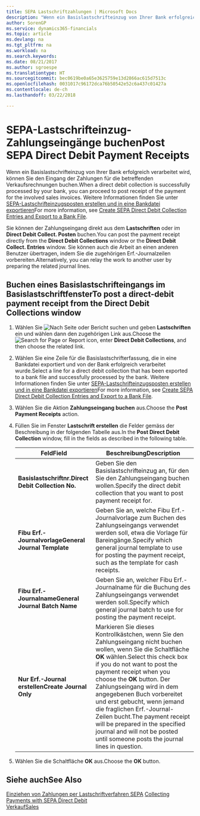 ```yaml
---
title: SEPA Lastschriftzahlungen | Microsoft Docs
description: "Wenn ein Basislastschrifteinzug von Ihrer Bank erfolgreich verarbeitet wird, können Sie den Eingang der Zahlungen für die betreffenden Verkaufsrechnungen buchen."
author: SorenGP
ms.service: dynamics365-financials
ms.topic: article
ms.devlang: na
ms.tgt_pltfrm: na
ms.workload: na
ms.search.keywords: 
ms.date: 08/21/2017
ms.author: sgroespe
ms.translationtype: HT
ms.sourcegitcommit: bec0619be0a65e3625759e13d2866ac615d7513c
ms.openlocfilehash: 0031017c96172dca76b50542e52c6a437c01427a
ms.contentlocale: de-ch
ms.lasthandoff: 03/22/2018

---
```

# <a name="post-sepa-direct-debit-payment-receipts"></a><span data-ttu-id="b12b5-103">SEPA-Lastschrifteinzug-Zahlungseingänge buchen</span><span class="sxs-lookup"><span data-stu-id="b12b5-103">Post SEPA Direct Debit Payment Receipts</span></span>
<span data-ttu-id="b12b5-104">Wenn ein Basislastschrifteinzug von Ihrer Bank erfolgreich verarbeitet wird, können Sie den Eingang der Zahlungen für die betreffenden Verkaufsrechnungen buchen.</span><span class="sxs-lookup"><span data-stu-id="b12b5-104">When a direct debit collection is successfully processed by your bank, you can proceed to post receipt of the payment for the involved sales invoices.</span></span> <span data-ttu-id="b12b5-105">Weitere Informationen finden Sie unter [SEPA-Lastschrifteinzugsposten erstellen und in eine Bankdatei exportieren](finance-how-create-sepa-direct-debit-collection-entries-export-bank-file.md)</span><span class="sxs-lookup"><span data-stu-id="b12b5-105">For more information, see [Create SEPA Direct Debit Collection Entries and Export to a Bank File](finance-how-create-sepa-direct-debit-collection-entries-export-bank-file.md).</span></span>  

<span data-ttu-id="b12b5-106">Sie können der Zahlungseingang direkt aus dem **Lastschriften** oder im **Direct Debit Collect. Posten** buchen.</span><span class="sxs-lookup"><span data-stu-id="b12b5-106">You can post the payment receipt directly from the **Direct Debit Collections** window or the **Direct Debit Collect. Entries** window.</span></span> <span data-ttu-id="b12b5-107">Sie können auch die Arbeit an einen anderen Benutzer übertragen, indem Sie die zugehörigen Erf.-Journalzeilen vorbereiten.</span><span class="sxs-lookup"><span data-stu-id="b12b5-107">Alternatively, you can relay the work to another user by preparing the related journal lines.</span></span>  

## <a name="to-post-a-direct-debit-payment-receipt-from-the-direct-debit-collections-window"></a><span data-ttu-id="b12b5-108">Buchen eines Basislastschrifteingangs im Basislastschriftfenster</span><span class="sxs-lookup"><span data-stu-id="b12b5-108">To post a direct-debit payment receipt from the Direct Debit Collections window</span></span>  
1. <span data-ttu-id="b12b5-109">Wählen Sie ![Nach Seite oder Bericht suchen](media/ui-search/search_small.png "Nach Seite oder Berichtsymbol suchen") und geben **Lastschriften** ein und wählen dann den zugehörigen Link aus.</span><span class="sxs-lookup"><span data-stu-id="b12b5-109">Choose the ![Search for Page or Report](media/ui-search/search_small.png "Search for Page or Report icon") icon, enter **Direct Debit Collections**, and then choose the related link.</span></span>  
2. <span data-ttu-id="b12b5-110">Wählen Sie eine Zeile für die Basislastschrifterfassung, die in eine Bankdatei exportiert und von der Bank erfolgreich verarbeitet wurde.</span><span class="sxs-lookup"><span data-stu-id="b12b5-110">Select a line for a direct debit collection that has been exported to a bank file and successfully processed by the bank.</span></span> <span data-ttu-id="b12b5-111">Weitere Informationen finden Sie unter [SEPA-Lastschrifteinzugsposten erstellen und in eine Bankdatei exportieren](finance-how-create-sepa-direct-debit-collection-entries-export-bank-file.md)</span><span class="sxs-lookup"><span data-stu-id="b12b5-111">For more information, see [Create SEPA Direct Debit Collection Entries and Export to a Bank File](finance-how-create-sepa-direct-debit-collection-entries-export-bank-file.md).</span></span>  
3. <span data-ttu-id="b12b5-112">Wählen Sie die Aktion **Zahlungseingang buchen** aus.</span><span class="sxs-lookup"><span data-stu-id="b12b5-112">Choose the **Post Payment Receipts** action.</span></span>  
4. <span data-ttu-id="b12b5-113">Füllen Sie im Fenster **Lastschrift erstellen** die Felder gemäss der Beschreibung in der folgenden Tabelle aus.</span><span class="sxs-lookup"><span data-stu-id="b12b5-113">In the **Post Direct Debit Collection** window, fill in the fields as described in the following table.</span></span>  

    |<span data-ttu-id="b12b5-114">Feld</span><span class="sxs-lookup"><span data-stu-id="b12b5-114">Field</span></span>|<span data-ttu-id="b12b5-115">Beschreibung</span><span class="sxs-lookup"><span data-stu-id="b12b5-115">Description</span></span>|  
    |---------------------------------|---------------------------------------|  
    |<span data-ttu-id="b12b5-116">**Basislastschriftnr.**</span><span class="sxs-lookup"><span data-stu-id="b12b5-116">**Direct Debit Collection No.**</span></span>|<span data-ttu-id="b12b5-117">Geben Sie den Basislastschrifteinzug an, für den Sie den Zahlungseingang buchen wollen.</span><span class="sxs-lookup"><span data-stu-id="b12b5-117">Specify the direct debit collection that you want to post payment receipt for.</span></span>|  
    |<span data-ttu-id="b12b5-118">**Fibu Erf.-Journalvorlage**</span><span class="sxs-lookup"><span data-stu-id="b12b5-118">**General Journal Template**</span></span>|<span data-ttu-id="b12b5-119">Geben Sie an, welche Fibu Erf.-Journalvorlage zum Buchen des Zahlungseingangs verwendet werden soll, etwa die Vorlage für Bareingänge.</span><span class="sxs-lookup"><span data-stu-id="b12b5-119">Specify which general journal template to use for posting the payment receipt, such as the template for cash receipts.</span></span>|  
    |<span data-ttu-id="b12b5-120">**Fibu Erf.-Journalname**</span><span class="sxs-lookup"><span data-stu-id="b12b5-120">**General Journal Batch Name**</span></span>|<span data-ttu-id="b12b5-121">Geben Sie an, welcher Fibu Erf.-Journalname für die Buchung des Zahlungseingangs verwendet werden soll.</span><span class="sxs-lookup"><span data-stu-id="b12b5-121">Specify which general journal batch to use for posting the payment receipt.</span></span>|  
    |<span data-ttu-id="b12b5-122">**Nur Erf.-Journal erstellen**</span><span class="sxs-lookup"><span data-stu-id="b12b5-122">**Create Journal Only**</span></span>|<span data-ttu-id="b12b5-123">Markieren Sie dieses Kontrollkästchen, wenn Sie den Zahlungseingang nicht buchen wollen, wenn Sie die Schaltfläche **OK** wählen.</span><span class="sxs-lookup"><span data-stu-id="b12b5-123">Select this check box if you do not want to post the payment receipt when you choose the **OK** button.</span></span> <span data-ttu-id="b12b5-124">Der Zahlungseingang wird in dem angegebenen Buch vorbereitet und erst gebucht, wenn jemand die fraglichen Erf.-Journal-Zeilen bucht.</span><span class="sxs-lookup"><span data-stu-id="b12b5-124">The payment receipt will be prepared in the specified journal and will not be posted until someone posts the journal lines in question.</span></span>|  

5. <span data-ttu-id="b12b5-125">Wählen Sie die Schaltfläche **OK** aus.</span><span class="sxs-lookup"><span data-stu-id="b12b5-125">Choose the **OK** button.</span></span>  

## <a name="see-also"></a><span data-ttu-id="b12b5-126">Siehe auch</span><span class="sxs-lookup"><span data-stu-id="b12b5-126">See Also</span></span>  
 <span data-ttu-id="b12b5-127">[Einziehen von Zahlungen per Lastschriftverfahren SEPA](finance-collect-payments-with-sepa-direct-debit.md) </span><span class="sxs-lookup"><span data-stu-id="b12b5-127">[Collecting Payments with SEPA Direct Debit](finance-collect-payments-with-sepa-direct-debit.md) </span></span>  
 [<span data-ttu-id="b12b5-128">Verkauf</span><span class="sxs-lookup"><span data-stu-id="b12b5-128">Sales</span></span>](sales-manage-sales.md)

